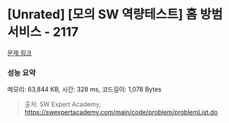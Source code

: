 # [Unrated] [모의 SW 역량테스트] 홈 방범 서비스 - 2117 

[문제 링크](https://swexpertacademy.com/main/code/problem/problemDetail.do?contestProbId=AV5V61LqAf8DFAWu) 

### 성능 요약

메모리: 63,844 KB, 시간: 328 ms, 코드길이: 1,078 Bytes



> 출처: SW Expert Academy, https://swexpertacademy.com/main/code/problem/problemList.do